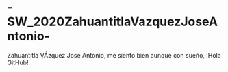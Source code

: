 # -SW_2020ZahuantitlaVazquezJoseAntonio-
Zahuantitla VÁzquez José Antonio, me siento bien aunque con sueño, ¡Hola GitHub!
